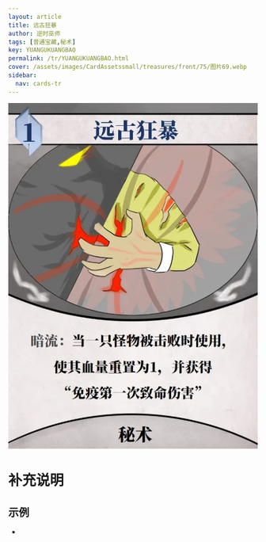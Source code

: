 ```yaml
---
layout: article
title: 远古狂暴
author: 逆时巫师
tags: [普通宝藏,秘术]
key: YUANGUKUANGBAO
permalink: /tr/YUANGUKUANGBAO.html
cover: /assets/images/CardAssetssmall/treasures/front/75/图片69.webp
sidebar:
  nav: cards-tr
---
```

![](/assets/images/CardAssets/treasures/front/75/图片69.webp)

# 补充说明



## 示例
* 